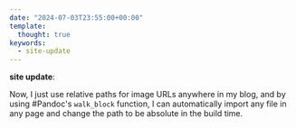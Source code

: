 ```yaml
---
date: "2024-07-03T23:55:00+00:00"
template:
  thought: true
keywords:
  - site-update
---
```


**site update**:

Now, I just use relative paths for image URLs anywhere in my blog, and by using
#Pandoc's `walk_block` function, I can automatically import any file in any page
and change the path to be absolute in the build time.
